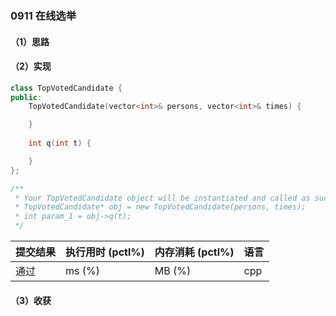 ### 0911 在线选举

#### （1）思路

#### （2）实现

```cpp
class TopVotedCandidate {
public:
    TopVotedCandidate(vector<int>& persons, vector<int>& times) {

    }
    
    int q(int t) {

    }
};

/**
 * Your TopVotedCandidate object will be instantiated and called as such:
 * TopVotedCandidate* obj = new TopVotedCandidate(persons, times);
 * int param_1 = obj->q(t);
 */
```

| 提交结果 | 执行用时 (pctl%) | 内存消耗 (pctl%) | 语言 |
|:---------|:-----------------|:-----------------|:-----|
| 通过     |  ms (%)   |  MB (%)  | cpp  |

#### （3）收获
